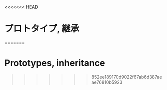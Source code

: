 <<<<<<< HEAD
# プロトタイプ, 継承
=======
# Prototypes, inheritance
>>>>>>> 852ee189170d9022f67ab6d387aeae76810b5923
